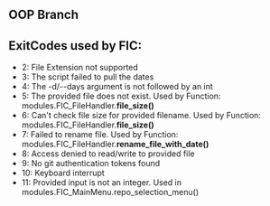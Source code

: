 ## OOP Branch


## ExitCodes used by FIC:
- 2: File Extension not supported
- 3: The script failed to pull the dates
- 4: The -d/--days argument is not followed by an int
- 5: The provided file does not exist. Used by Function: modules.FIC_FileHandler.**file_size()**
- 6: Can't check file size for provided filename. Used by Function: modules.FIC_FileHandler.**file_size()**
- 7: Failed to rename file. Used by Function: modules.FIC_FileHandler.**rename_file_with_date()**
- 8: Access denied to read/write to provided file
- 9: No git authentication tokens found
- 10: Keyboard interrupt
- 11: Provided input is not an integer. Used in modules.FIC_MainMenu.repo_selection_menu()
